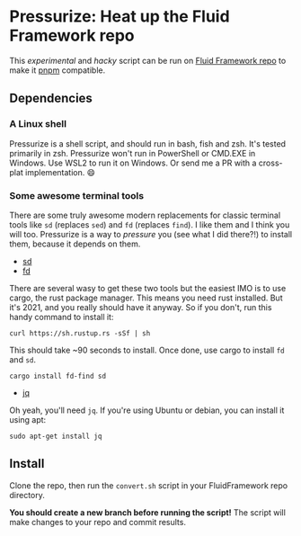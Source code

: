 # Pressurize: Heat up the Fluid Framework repo

This _experimental_ and _hacky_ script can be run on [Fluid Framework repo](https://github.com/microsoft/FluidFramework)
to make it [pnpm](https://pnpm.js.org/) compatible.

## Dependencies

### A Linux shell

Pressurize is a shell script, and should run in bash, fish and zsh. It's tested primarily in zsh. Pressurize won't run
in PowerShell or CMD.EXE in Windows. Use WSL2 to run it on Windows. Or send me a PR with a cross-plat implementation.
:smile:

### Some awesome terminal tools

There are some truly awesome modern replacements for classic terminal tools like `sd` (replaces `sed`) and `fd`
(replaces `find`). I like them and I think you will too. Pressurize is a way to _pressure_ you (see what I did there?!)
to install them, because it depends on them.

- [sd](https://github.com/chmln/sd)
- [fd](https://github.com/sharkdp/fd)

There are several wasy to get these two tools but the easiest IMO is to use cargo, the rust package manager. This means
you need rust installed. But it's 2021, and you really should have it anyway. So if you don't, run this handy command to
install it:

`curl https://sh.rustup.rs -sSf | sh`

This should take ~90 seconds to install. Once done, use cargo to install `fd` and `sd`.

`cargo install fd-find sd`

- [jq](https://stedolan.github.io/jq)

Oh yeah, you'll need `jq`. If you're using Ubuntu or debian, you can install it using apt:

`sudo apt-get install jq`

## Install

Clone the repo, then run the `convert.sh` script in your FluidFramework repo directory.

**You should create a new branch before running the script!** The script will make changes to your repo and commit
results.
